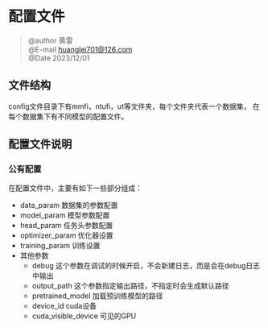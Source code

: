 # 配置文件
> @author 黄雷  
> @E-mail huanglei701@126.com  
> @Date 2023/12/01

## 文件结构

config文件目录下有mmfi，ntufi，ut等文件夹，每个文件夹代表一个数据集，
在每个数据集下有不同模型的配置文件。

## 配置文件说明

### 公有配置
在配置文件中，主要有如下一些部分组成：

- data_param 数据集的参数配置
- model_param 模型参数配置
- head_param 任务头参数配置
- optimizer_param 优化器设置
- training_param 训练设置
- 其他参数
  - debug 这个参数在调试的时候开启，不会新建日志，而是会在debug日志中输出
  - output_path 这个参数指定输出路径，不指定时会生成默认路径
  - pretrained_model 加载预训练模型的路径
  - device_id cuda设备
  - cuda_visible_device 可见的GPU
